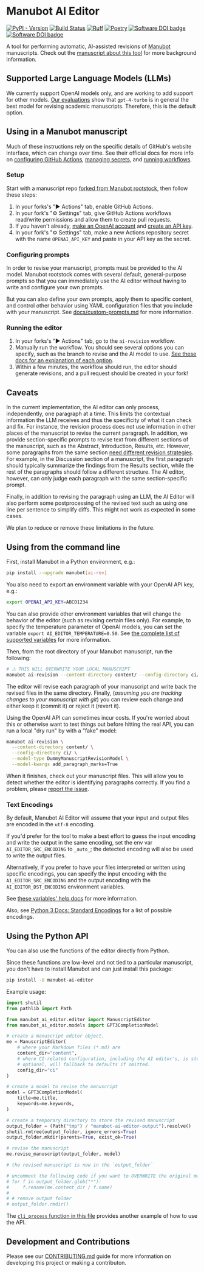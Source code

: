 # Manubot AI Editor

[![PyPI - Version](https://img.shields.io/pypi/v/manubot-ai-editor)](https://pypi.org/project/manubot-ai-editor/)
[![Build Status](https://github.com/manubot/manubot-ai-editor/actions/workflows/run-tests.yml/badge.svg?branch=main)](https://github.com/manubot/manubot-ai-editor/actions/workflows/run-tests.yml?query=branch%3Amain)
[![Ruff](https://img.shields.io/endpoint?url=https://raw.githubusercontent.com/astral-sh/ruff/main/assets/badge/v2.json)](https://github.com/astral-sh/ruff)
[![Poetry](https://img.shields.io/endpoint?url=https://python-poetry.org/badge/v0.json)](https://python-poetry.org/)
[![Software DOI badge](https://img.shields.io/badge/Manuscript_DOI-10.1093/jamia/ocae139-blue)](https://doi.org/10.1093/jamia/ocae139)
[![Software DOI badge](https://img.shields.io/badge/Software_DOI-10.5281/zenodo.14911573-blue)](https://doi.org/10.5281/zenodo.14911573)

A tool for performing automatic, AI-assisted revisions of [Manubot](https://manubot.org/) manuscripts.
Check out the [manuscript about this tool](https://greenelab.github.io/manubot-gpt-manuscript/) for more background information.

## Supported Large Language Models (LLMs)

We currently support OpenAI models only, and are working to add support for other models.
[Our evaluations](https://github.com/pivlab/manubot-ai-editor-evals) show that `gpt-4-turbo` is in general the best model for revising academic manuscripts.
Therefore, this is the default option.

## Using in a Manubot manuscript

Much of these instructions rely on the specific details of GitHub's website interface, which can change over time.
See their official docs for more info on [configuring GitHub Actions](https://docs.github.com/en/repositories/managing-your-repositorys-settings-and-features/enabling-features-for-your-repository/managing-github-actions-settings-for-a-repository), [managing secrets](https://docs.github.com/en/actions/security-guides/using-secrets-in-github-actions#creating-secrets-for-a-repository), and [running workflows](https://docs.github.com/en/actions/using-workflows/manually-running-a-workflow).

### Setup

Start with a manuscript repo [forked from Manubot rootstock](https://github.com/manubot/rootstock), then follow these steps:

1. In your forks's "▶️ Actions" tab, enable GitHub Actions.
1. In your fork's "⚙️ Settings" tab, give GitHub Actions workflows read/write permissions and allow them to create pull requests.
1. If you haven't already, [make an OpenAI account](https://openai.com/api/) and [create an API key](https://platform.openai.com/api-keys).
1. In your fork's "⚙️ Settings" tab, make a new Actions repository secret with the name `OPENAI_API_KEY` and paste in your API key as the secret.

### Configuring prompts

In order to revise your manuscript, prompts must be provided to the AI model.
Manubot rootstock comes with several default, general-purpose prompts so that you can immediately use the AI editor without having to write and configure your own prompts.

But you can also define your own prompts, apply them to specific content, and control other behavior using YAML configuration files that you include with your manuscript.
See [docs/custom-prompts.md](https://github.com/manubot/manubot-ai-editor/blob/main/docs/custom-prompts.md) for more information.

### Running the editor

1. In your forks's "▶️ Actions" tab, go to the `ai-revision` workflow.
1. Manually run the workflow.
   You should see several options you can specify, such as the branch to revise and the AI model to use.
   [See these docs for an explanation of each option](https://github.com/manubot/manubot?tab=readme-ov-file#ai-assisted-academic-authoring).
1. Within a few minutes, the workflow should run, the editor should generate revisions, and a pull request should be created in your fork!

## Caveats

In the current implementation, the AI editor can only process, independently, one paragraph at a time.
This limits the contextual information the LLM receives and thus the specificity of what it can check and fix.
For instance, the revision process does not use information in other places of the manuscript to revise the current paragraph.
In addition, we provide section-specific prompts to revise text from different sections of the manuscript, such as the Abstract, Introduction, Results, etc.
However, some paragraphs from the same section [need different revision strategies](https://doi.org/10.1371/journal.pcbi.1005619).
For example, in the Discussion section of a manuscript, the first paragraph should typically summarize the findings from the Results section, while the rest of the paragraphs should follow a different structure.
The AI editor, however, can only judge each paragraph with the same section-specific prompt.

Finally, in addition to revising the paragraph using an LLM, the AI Editor will also perform some postprocessing of the revised text such as using one line per sentence to simplify diffs.
This might not work as expected in some cases.

We plan to reduce or remove these limitations in the future.

## Using from the command line

First, install Manubot in a Python environment, e.g.:

```bash
pip install --upgrade manubot[ai-rev]
```

You also need to export an environment variable with your OpenAI API key, e.g.:

```bash
export OPENAI_API_KEY=ABCD1234
```

You can also provide other environment variables that will change the behavior of the editor (such as revising certain files only).
For example, to specify the temperature parameter of OpenAI models, you can set the variable `export AI_EDITOR_TEMPERATURE=0.50`.
See [the complete list of supported variables](https://github.com/manubot/manubot-ai-editor/blob/main/docs/env-vars.md) for
more information.

Then, from the root directory of your Manubot manuscript, run the following:

```bash
# ⚠ THIS WILL OVERWRITE YOUR LOCAL MANUSCRIPT
manubot ai-revision --content-directory content/ --config-directory ci/
```

The editor will revise each paragraph of your manuscript and write back the revised files in the same directory.
Finally, (_assuming you are tracking changes to your manuscript with git_) you can review each change and either keep it (commit it) or reject it (revert it).

Using the OpenAI API can sometimes incur costs.
If you're worried about this or otherwise want to test things out before hitting the real API, you can run a local "dry run" by with a "fake" model:

```bash
manubot ai-revision \
  --content-directory content/ \
  --config-directory ci/ \
  --model-type DummyManuscriptRevisionModel \
  --model-kwargs add_paragraph_marks=True
```

When it finishes, check out your manuscript files.
This will allow you to detect whether the editor is identifying paragraphs correctly.
If you find a problem, please [report the issue](https://github.com/manubot/manubot-ai-editor/issues).

### Text Encodings

By default, Manubot AI Editor will assume that your input and output files are
encoded in the `utf-8` encoding.

If you'd prefer for the tool to make a best effort to guess the input encoding
and write the output in the same encoding, set the env var
`AI_EDITOR_SRC_ENCODING` to `_auto_`; the detected encoding will also be used to
write the output files.

Alternatively, if you prefer to have your files interpreted or written using
specific encodings, you can specify the input encoding with the
`AI_EDITOR_SRC_ENCODING` and the output encoding with the
`AI_EDITOR_DST_ENCODING` environment variables.

See
[these variables' help docs](https://github.com/manubot/manubot-ai-editor/blob/main/docs/env-vars.md#encodings)
for more information.

Also, see [Python 3 Docs: Standard Encodings](https://docs.python.org/3/library/codecs.html#standard-encodings) for
a list of possible encodings.

## Using the Python API

You can also use the functions of the editor directly from Python.

Since these functions are low-level and not tied to a particular manuscript, you don't have to install Manubot and can just install this package:

```bash
pip install -U manubot-ai-editor
```

Example usage:

```python
import shutil
from pathlib import Path

from manubot_ai_editor.editor import ManuscriptEditor
from manubot_ai_editor.models import GPT3CompletionModel

# create a manuscript editor object.
me = ManuscriptEditor(
    # where your Markdown files (*.md) are
    content_dir="content",
    # where CI-related configuration, including the AI editor's, is stored.
    # optional, will fallback to defaults if omitted.
    config_dir="ci"
)

# create a model to revise the manuscript
model = GPT3CompletionModel(
    title=me.title,
    keywords=me.keywords,
)

# create a temporary directory to store the revised manuscript
output_folder = (Path("tmp") / "manubot-ai-editor-output").resolve()
shutil.rmtree(output_folder, ignore_errors=True)
output_folder.mkdir(parents=True, exist_ok=True)

# revise the manuscript
me.revise_manuscript(output_folder, model)

# the revised manuscript is now in the `output_folder`

# uncomment the following code if you want to OVERWRITE the original manuscript in the content folder with the revised manuscript
# for f in output_folder.glob("*"):
#     f.rename(me.content_dir / f.name)
#
# # remove output folder
# output_folder.rmdir()
```

The [`cli_process` function in this file](https://github.com/manubot/manubot/blob/f62dd4cfdebf67f99f63c9b2e64edeaa591eeb69/manubot/ai_revision/ai_revision_command.py#L7) provides another example of how to use the API.

## Development and Contributions

Please see our [CONTRIBUTING.md](CONTRIBUTING.md) guide for more information on developing this project or making a contributon.
